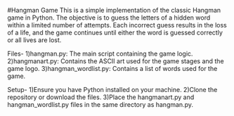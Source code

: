 #Hangman Game
This is a simple implementation of the classic Hangman game in Python. The objective is to guess the letters of a hidden word within a limited number of attempts. Each incorrect guess results in the loss of a life, and the game continues until either the word is guessed correctly or all lives are lost.

Files-
1)hangman.py: The main script containing the game logic.
2)hangmanart.py: Contains the ASCII art used for the game stages and the game logo.
3)hangman_wordlist.py: Contains a list of words used for the game.

Setup-
1)Ensure you have Python installed on your machine.
2)Clone the repository or download the files.
3)Place the hangmanart.py and hangman_wordlist.py files in the same directory as hangman.py.
